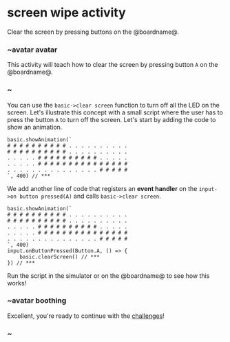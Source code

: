 # screen wipe activity

Clear the screen by pressing buttons on the @boardname@.

### ~avatar avatar

This activity will teach how to clear the screen by pressing button ``A`` on the @boardname@.

### ~

You can use the `basic->clear screen` function to turn off all the LED on the screen. Let's illustrate this concept with a small script where the user has to press the button ``A`` to turn off the screen. Let's start by adding the code to show an animation.

```
basic.showAnimation(`
# # # # # # # # # # . . . . . . . . . .
# # # # # # # # # # . . . . . . . . . .
. . . . . # # # # # # # # # # . . . . .
. . . . . # # # # # # # # # # # # # # #
. . . . . . . . . . . . . . . # # # # #
`, 400) // ***
```

We add another line of code that registers an **event handler** on the `input->on button pressed(A)` and calls `basic->clear screen`.

```
basic.showAnimation(`
# # # # # # # # # # . . . . . . . . . .
# # # # # # # # # # . . . . . . . . . .
. . . . . # # # # # # # # # # . . . . .
. . . . . # # # # # # # # # # # # # # #
. . . . . . . . . . . . . . . # # # # #
`, 400)
input.onButtonPressed(Button.A, () => {
    basic.clearScreen() // ***
}) // ***
```

Run the script in the simulator or on the @boardname@ to see how this works!

### ~avatar boothing

Excellent, you're ready to continue with the [challenges](/lessons/screen-wipe/challenges)!

### ~


